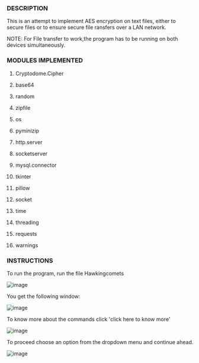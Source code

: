 
### DESCRIPTION

This is an attempt to implement AES encryption on text files, either to secure files or to ensure secure file ransfers over a LAN network. 

NOTE: For File transfer to work,the program has to be running on both devices simultaneously.

### MODULES IMPLEMENTED

1. Cryptodome.Cipher

2. base64

3. random

4. zipfile

5. os

6. pyminizip

7. http.server

8. socketserver

9. mysql.connector

10. tkinter

11. pillow

12. socket

13. time

14. threading

15. requests

16. warnings

### INSTRUCTIONS

To run the program, run the file Hawkingcomets

![image](https://user-images.githubusercontent.com/119108677/222954277-973fcc9c-27d9-41be-a97a-47519be6972a.png)

You get the following window:

![image](https://user-images.githubusercontent.com/119108677/222954318-729420f3-82b3-48d6-a4f2-ac4531eaed08.png)

To know more about the commands click 'click here to know more'

![image](https://user-images.githubusercontent.com/119108677/222954330-3be5dae3-499c-4813-97b5-adb0a8d92bb1.png)

To proceed choose an option from the dropdown menu and continue ahead.

![image](https://user-images.githubusercontent.com/119108677/222954393-4b7d8f7a-6d7f-460f-9f6e-0b975e2931d9.png)

